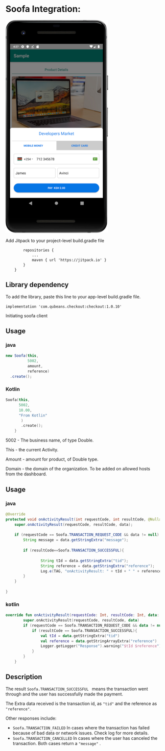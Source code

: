 # Soofa Integration:

![](https://github.com/soofapay/checkout-android/raw/master/sample-screenshot.jpg)

Add Jitpack to your project-level build.gradle file

```allprojects {
		repositories {
			...
			maven { url 'https://jitpack.io' }
		}
	}
  ```

## Library dependency

To add the library, paste this line to your app-level build.gradle file.

```implementation 'com.qubeans.checkout:checkout:1.0.10'```


Initiating soofa client

## Usage

### java

```java
new Soofa(this,
          5002,
          amount,
          reference)
  .create();

```

### Kotlin

```kotlin
Soofa(this,
      5002,
      10.00,
      "From Kotlin"
       )
       .create();
    }
  ```

5002 - The business name, of type Double.

This - the current Activity. 

Amount - amount for product, of Double type.

Domain -  the domain of the organization. To be added on allowed hosts from the dashboard.


  ## Usage
  ### java
  ```java
@Override
  protected void onActivityResult(int requestCode, int resultCode, @Nullable Intent data) {
      super.onActivityResult(requestCode, resultCode, data);

      if (requestCode == Soofa.TRANSACTION_REQUEST_CODE && data != null) {
          String message = data.getStringExtra("message");

          if (resultCode==Soofa.TRANSACTION_SUCCESSFUL){
            
                  String tId = data.getStringExtra("tid");
                  String reference = data.getStringExtra("reference");
                  Log.e(TAG, "onActivityResult: " + tId + " " + reference );
          }
      }

  }
```
### kotlin
```kotlin
override fun onActivityResult(requestCode: Int, resultCode: Int, data: Intent?) {
        super.onActivityResult(requestCode, resultCode, data)
        if (requestCode == Soofa.TRANSACTION_REQUEST_CODE && data != null){
            if (resultCode == Soofa.TRANSACTION_SUCCESSFUL){
                val tId = data.getStringExtra("tid")
                val reference = data.getStringArrayExtra("reference")
                Logger.getLogger("Response").warning("$tId $reference")
            }
        }
    }
  ```

## Description

The result ```Soofa.TRANSACTION_SUCCESSFUL ```  means the transaction went through and the user has successfully made the payment. 

The Extra data received is the transaction id, as ```"tid"``` and the reference as ```"reference"```.  

Other responses include:
*  ``` Soofa.TRANSACTION_FAILED ```  In cases where the transaction has failed because of bad data or network issues. Check log for more details.
*  ``` Soofa.TRANSACTION_CANCELLED ```  In cases where the user has canceled the transaction.
Both cases return a ``` "message" ``` .
